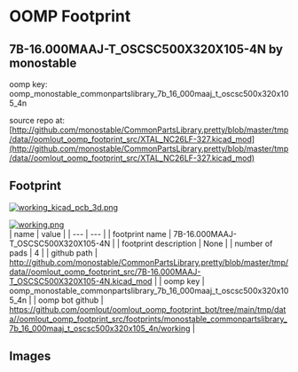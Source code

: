 # OOMP Footprint  
## 7B-16.000MAAJ-T_OSCSC500X320X105-4N  by monostable  
  
oomp key: oomp_monostable_commonpartslibrary_7b_16_000maaj_t_oscsc500x320x105_4n  
  
source repo at: [http://github.com/monostable/CommonPartsLibrary.pretty/blob/master/tmp/data//oomlout_oomp_footprint_src/XTAL_NC26LF-327.kicad_mod](http://github.com/monostable/CommonPartsLibrary.pretty/blob/master/tmp/data//oomlout_oomp_footprint_src/XTAL_NC26LF-327.kicad_mod)  
## Footprint  
  
[![working_kicad_pcb_3d.png](working_kicad_pcb_3d_600.png)](working_kicad_pcb_3d.png)  
  
[![working.png](working_600.png)](working.png)  
| name | value | 
| --- | --- | 
| footprint name | 7B-16.000MAAJ-T_OSCSC500X320X105-4N | 
| footprint description | None | 
| number of pads | 4 | 
| github path | http://github.com/monostable/CommonPartsLibrary.pretty/blob/master/tmp/data//oomlout_oomp_footprint_src/7B-16.000MAAJ-T_OSCSC500X320X105-4N.kicad_mod | 
| oomp key | oomp_monostable_commonpartslibrary_7b_16_000maaj_t_oscsc500x320x105_4n | 
| oomp bot github | https://github.com/oomlout/oomlout_oomp_footprint_bot/tree/main/tmp/data//oomlout_oomp_footprint_src/footprints/monostable_commonpartslibrary_7b_16_000maaj_t_oscsc500x320x105_4n/working | 
## Images  
